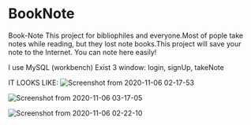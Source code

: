 # BookNote
Book-Note
This project for bibliophiles and everyone.Most of pople take notes while reading,
but they lost note books.This project will save your note to the Internet.
You can note here easily!

I use MySQL (workbench)
Exist 3 window: login, signUp, takeNote

IT LOOKS LIKE:
![Screenshot from 2020-11-06 02-17-53](https://user-images.githubusercontent.com/49748480/98297023-03176e00-1fde-11eb-852d-c629e37822e7.png)


![Screenshot from 2020-11-06 03-17-05](https://user-images.githubusercontent.com/49748480/98297455-9e104800-1fde-11eb-938c-345bcb328124.png)


![Screenshot from 2020-11-06 02-22-10](https://user-images.githubusercontent.com/49748480/98297029-04e13180-1fde-11eb-8807-1527c2203459.png)

